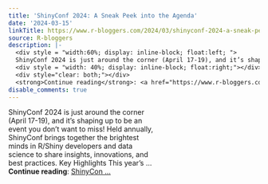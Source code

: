 ```yaml
---
title: 'ShinyConf 2024: A Sneak Peek into the Agenda'
date: '2024-03-15'
linkTitle: https://www.r-bloggers.com/2024/03/shinyconf-2024-a-sneak-peek-into-the-agenda/
source: R-bloggers
description: |-
  <div style = "width:60%; display: inline-block; float:left; ">
  ShinyConf 2024 is just around the corner (April 17-19), and it’s shaping up to be an event you don’t want to miss! Held annually, ShinyConf brings together the brightest minds in R/Shiny developers and data science to share insights, innovations, and best practices. Key Highlights This year’s ...</div>
  <div style = "width: 40%; display: inline-block; float:right;"></div>
  <div style="clear: both;"></div>
  <strong>Continue reading</strong>: <a href="https://www.r-bloggers.com/2024/03/shinyconf-2024-a-sneak-peek-into-the-agenda/">ShinyCon ...
disable_comments: true
---
```

<div style = "width:60%; display: inline-block; float:left; ">
ShinyConf 2024 is just around the corner (April 17-19), and it’s shaping up to be an event you don’t want to miss! Held annually, ShinyConf brings together the brightest minds in R/Shiny developers and data science to share insights, innovations, and best practices. Key Highlights This year’s ...</div>
<div style = "width: 40%; display: inline-block; float:right;"></div>
<div style="clear: both;"></div>
<strong>Continue reading</strong>: <a href="https://www.r-bloggers.com/2024/03/shinyconf-2024-a-sneak-peek-into-the-agenda/">ShinyCon ...